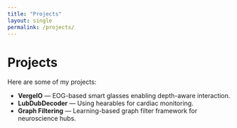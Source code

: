 ```yaml
---
title: "Projects"
layout: single
permalink: /projects/
---
```

# Projects

Here are some of my projects:

- **VergeIO** — EOG-based smart glasses enabling depth-aware interaction.  
- **LubDubDecoder** — Using hearables for cardiac monitoring.  
- **Graph Filtering** — Learning-based graph filter framework for neuroscience hubs.

